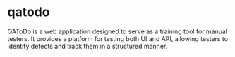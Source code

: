 # qatodo
QAToDo is a web application designed to serve as a training tool for manual testers. It provides a platform for testing both UI and API, allowing testers to identify defects and track them in a structured manner. 
